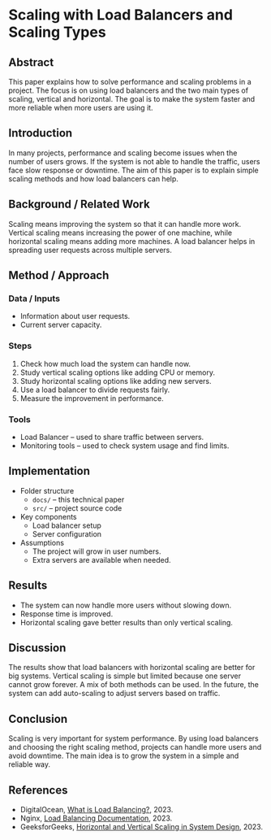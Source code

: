 # Scaling with Load Balancers and Scaling Types

## Abstract
This paper explains how to solve performance and scaling problems in a project. The focus is on using load balancers and the two main types of scaling, vertical and horizontal. The goal is to make the system faster and more reliable when more users are using it.

## Introduction
In many projects, performance and scaling become issues when the number of users grows. If the system is not able to handle the traffic, users face slow response or downtime. The aim of this paper is to explain simple scaling methods and how load balancers can help.

## Background / Related Work
Scaling means improving the system so that it can handle more work. Vertical scaling means increasing the power of one machine, while horizontal scaling means adding more machines. A load balancer helps in spreading user requests across multiple servers.

## Method / Approach
### Data / Inputs
* Information about user requests.
* Current server capacity.

### Steps
1. Check how much load the system can handle now.
2. Study vertical scaling options like adding CPU or memory.
3. Study horizontal scaling options like adding new servers.
4. Use a load balancer to divide requests fairly.
5. Measure the improvement in performance.

### Tools
* Load Balancer – used to share traffic between servers.
* Monitoring tools – used to check system usage and find limits.

## Implementation
* Folder structure
  * `docs/` – this technical paper
  * `src/` – project source code
* Key components
  * Load balancer setup
  * Server configuration
* Assumptions
  * The project will grow in user numbers.
  * Extra servers are available when needed.

## Results
* The system can now handle more users without slowing down.
* Response time is improved.
* Horizontal scaling gave better results than only vertical scaling.

## Discussion
The results show that load balancers with horizontal scaling are better for big systems. Vertical scaling is simple but limited because one server cannot grow forever. A mix of both methods can be used. In the future, the system can add auto-scaling to adjust servers based on traffic.

## Conclusion
Scaling is very important for system performance. By using load balancers and choosing the right scaling method, projects can handle more users and avoid downtime. The main idea is to grow the system in a simple and reliable way.

## References
* DigitalOcean, [What is Load Balancing?](https://www.digitalocean.com/community/tutorials/what-is-load-balancing), 2023.    
* Nginx, [Load Balancing Documentation](https://docs.nginx.com/nginx/admin-guide/load-balancer/), 2023.
* GeeksforGeeks, [Horizontal and Vertical Scaling in System Design](https://www.geeksforgeeks.org/system-design/system-design-horizontal-and-vertical-scaling/), 2023.
